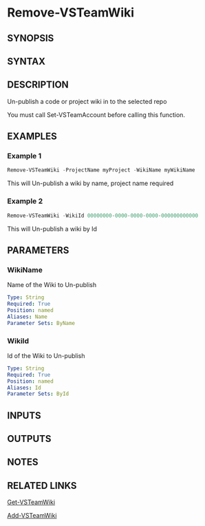 <!-- #include "./common/header.md" -->

# Remove-VSTeamWiki

## SYNOPSIS

<!-- #include "./synopsis/Remove-VSTeamWiki.md" -->

## SYNTAX

## DESCRIPTION

Un-publish a code or project wiki in to the selected repo

You must call Set-VSTeamAccount before calling this function.

## EXAMPLES

### Example 1

```powershell
Remove-VSTeamWiki -ProjectName myProject -WikiName myWikiName
```

This will Un-publish a wiki by name, project name required

### Example 2

```powershell
Remove-VSTeamWiki -WikiId 00000000-0000-0000-0000-000000000000
```

This will Un-publish a wiki by Id

## PARAMETERS

<!-- #include "./params/projectName.md" -->

### WikiName

Name of the Wiki to Un-publish

```yaml
Type: String
Required: True
Position: named
Aliases: Name
Parameter Sets: ByName
```

### WikiId

Id of the Wiki to Un-publish

```yaml
Type: String
Required: True
Position: named
Aliases: Id
Parameter Sets: ById
```

## INPUTS

## OUTPUTS

## NOTES

<!-- #include "./common/prerequisites.md" -->

## RELATED LINKS

<!-- #include "./common/related.md" -->

[Get-VSTeamWiki](Get-VSTeamWiki.md)

[Add-VSTeamWiki](Add-VSTeamWiki.md)
